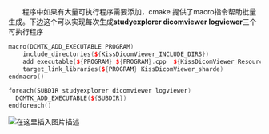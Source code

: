 &emsp;&emsp;程序中如果有大量可执行程序需要添加，cmake 提供了macro指令帮助批量生成。下边这个可以实现每次生成**studyexplorer dicomviewer logviewer**三个可执行程序


```cpp
macro(DCMTK_ADD_EXECUTABLE PROGRAM)
    include_directories(${KissDicomViewer_INCLUDE_DIRS})
    add_executable(${PROGRAM} ${PROGRAM}.cpp  ${KissDicomViewer_Resource_DIR})
    target_link_libraries(${PROGRAM} KissDicomViewer_sharde)
endmacro()

foreach(SUBDIR studyexplorer dicomviewer logviewer)
  DCMTK_ADD_EXECUTABLE(${SUBDIR})
endforeach()
```


![在这里插入图片描述](https://img-blog.csdnimg.cn/20201003092843251.png#pic_center)
